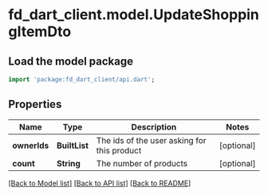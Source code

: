 # fd_dart_client.model.UpdateShoppingItemDto

## Load the model package
```dart
import 'package:fd_dart_client/api.dart';
```

## Properties
Name | Type | Description | Notes
------------ | ------------- | ------------- | -------------
**ownerIds** | **BuiltList<String>** | The ids of the user asking for this product | [optional] 
**count** | **String** | The number of products | [optional] 

[[Back to Model list]](../README.md#documentation-for-models) [[Back to API list]](../README.md#documentation-for-api-endpoints) [[Back to README]](../README.md)


